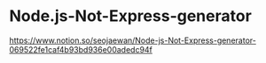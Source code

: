 # Node.js-Not-Express-generator

https://www.notion.so/seojaewan/Node-js-Not-Express-generator-069522fe1caf4b93bd936e00adedc94f

